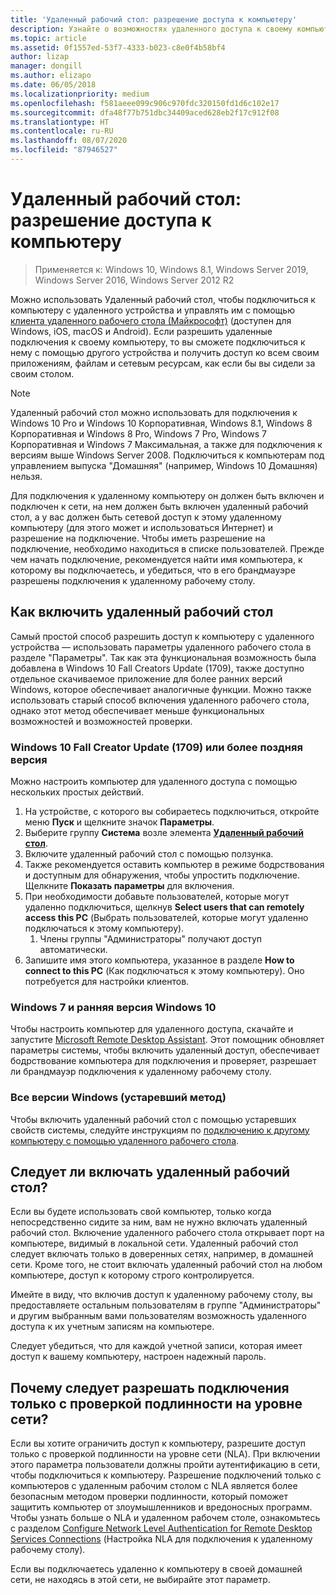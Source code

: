 ```yaml
---
title: 'Удаленный рабочий стол: разрешение доступа к компьютеру'
description: Узнайте о возможностях удаленного доступа к своему компьютеру.
ms.topic: article
ms.assetid: 0f1557ed-53f7-4333-b023-c8e0f4b58bf4
author: lizap
manager: dongill
ms.author: elizapo
ms.date: 06/05/2018
ms.localizationpriority: medium
ms.openlocfilehash: f581aeee099c906c970fdc320150fd1d6c102e17
ms.sourcegitcommit: dfa48f77b751dbc34409aced628eb2f17c912f08
ms.translationtype: HT
ms.contentlocale: ru-RU
ms.lasthandoff: 08/07/2020
ms.locfileid: "87946527"
---
```

# <a name="remote-desktop---allow-access-to-your-pc"></a>Удаленный рабочий стол: разрешение доступа к компьютеру

>Применяется к: Windows 10, Windows 8.1, Windows Server 2019, Windows Server 2016, Windows Server 2012 R2

Можно использовать Удаленный рабочий стол, чтобы подключиться к компьютеру с удаленного устройства и управлять им с помощью [клиента удаленного рабочего стола (Майкрософт)](remote-desktop-clients.md) (доступен для Windows, iOS, macOS и Android). Если разрешить удаленные подключения к своему компьютеру, то вы сможете подключиться к нему с помощью другого устройства и получить доступ ко всем своим приложениям, файлам и сетевым ресурсам, как если бы вы сидели за своим столом.

> [!NOTE]
> Удаленный рабочий стол можно использовать для подключения к Windows 10 Pro и Windows 10 Корпоративная, Windows 8.1, Windows 8 Корпоративная и Windows 8 Pro, Windows 7 Pro, Windows 7 Корпоративная и Windows 7 Максимальная, а также для подключения к версиям выше Windows Server 2008. Подключиться к компьютерам под управлением выпуска "Домашняя" (например, Windows 10 Домашняя) нельзя.

Для подключения к удаленному компьютеру он должен быть включен и подключен к сети, на нем должен быть включен удаленный рабочий стол, а у вас должен быть сетевой доступ к этому удаленному компьютеру (для этого может и использоваться Интернет) и разрешение на подключение. Чтобы иметь разрешение на подключение, необходимо находиться в списке пользователей. Прежде чем начать подключение, рекомендуется найти имя компьютера, к которому вы подключаетесь, и убедиться, что в его брандмауэре разрешены подключения к удаленному рабочему столу.

## <a name="how-to-enable-remote-desktop"></a>Как включить удаленный рабочий стол

Самый простой способ разрешить доступ к компьютеру с удаленного устройства — использовать параметры удаленного рабочего стола в разделе "Параметры". Так как эта функциональная возможность была добавлена в Windows 10 Fall Creators Update (1709), также доступно отдельное скачиваемое приложение для более ранних версий Windows, которое обеспечивает аналогичные функции. Можно также использовать старый способ включения удаленного рабочего стола, однако этот метод обеспечивает меньше функциональных возможностей и возможностей проверки.

### <a name="windows-10-fall-creator-update-1709-or-later"></a>Windows 10 Fall Creator Update (1709) или более поздняя версия

Можно настроить компьютер для удаленного доступа с помощью нескольких простых действий.
1. На устройстве, с которого вы собираетесь подключиться, откройте меню **Пуск** и щелкните значок **Параметры**.
2. Выберите группу **Система** возле элемента [**Удаленный рабочий стол**](ms-settings:remotedesktop).
3. Включите удаленный рабочий стол с помощью ползунка.
4. Также рекомендуется оставить компьютер в режиме бодрствования и доступным для обнаружения, чтобы упростить подключение. Щелкните **Показать параметры** для включения.
5. При необходимости добавьте пользователей, которые могут удаленно подключиться, щелкнув **Select users that can remotely access this PC** (Выбрать пользователей, которые могут удаленно подключаться к этому компьютеру).
   1. Члены группы "Администраторы" получают доступ автоматически.
6. Запишите имя этого компьютера, указанное в разделе **How to connect to this PC** (Как подключаться к этому компьютеру). Оно потребуется для настройки клиентов.

### <a name="windows-7-and-early-version-of-windows-10"></a>Windows 7 и ранняя версия Windows 10

Чтобы настроить компьютер для удаленного доступа, скачайте и запустите [Microsoft Remote Desktop Assistant](https://www.microsoft.com/download/details.aspx?id=50042). Этот помощник обновляет параметры системы, чтобы включить удаленный доступ, обеспечивает бодрствование компьютера для подключения и проверяет, разрешает ли брандмауэр подключения к удаленному рабочему столу.

### <a name="all-versions-of-windows-legacy-method"></a>Все версии Windows (устаревший метод)

Чтобы включить удаленный рабочий стол с помощью устаревших свойств системы, следуйте инструкциям по [подключению к другому компьютеру с помощью удаленного рабочего стола](https://windows.microsoft.com/windows/remote-desktop-connection-faq).

## <a name="should-i-enable-remote-desktop"></a>Следует ли включать удаленный рабочий стол?

Если вы будете использовать свой компьютер, только когда непосредственно сидите за ним, вам не нужно включать удаленный рабочий стол. Включение удаленного рабочего стола открывает порт на компьютере, видимый в локальной сети. Удаленный рабочий стол следует включать только в доверенных сетях, например, в домашней сети. Кроме того, не стоит включать удаленный рабочий стол на любом компьютере, доступ к которому строго контролируется.

Имейте в виду, что включив доступ к удаленному рабочему столу, вы предоставляете остальным пользователям в группе "Администраторы" и другим выбранным вами пользователям возможность удаленного доступа к их учетным записям на компьютере.

Следует убедиться, что для каждой учетной записи, которая имеет доступ к вашему компьютеру, настроен надежный пароль.

## <a name="why-allow-connections-only-with-network-level-authentication"></a>Почему следует разрешать подключения только с проверкой подлинности на уровне сети?

Если вы хотите ограничить доступ к компьютеру, разрешите доступ только с проверкой подлинности на уровне сети (NLA). При включении этого параметра пользователи должны пройти аутентификацию в сети, чтобы подключиться к компьютеру. Разрешение подключений только с компьютеров с удаленным рабочим столом с NLA является более безопасным методом проверки подлинности, который поможет защитить компьютер от злоумышленников и вредоносных программ. Чтобы узнать больше о NLA и удаленном рабочем столе, ознакомьтесь с разделом [Configure Network Level Authentication for Remote Desktop Services Connections](/previous-versions/windows/it-pro/windows-server-2008-R2-and-2008/cc732713(v=ws.11)) (Настройка NLA для подключения к удаленному рабочему столу).

Если вы подключаетесь удаленно к компьютеру в своей домашней сети, не находясь в этой сети, не выбирайте этот параметр.
